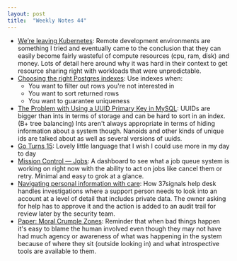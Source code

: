 ```yaml
---
layout: post
title:  "Weekly Notes 44"
---
```


* [We’re leaving Kubernetes](https://www.gitpod.io/blog/we-are-leaving-kubernetes): Remote development environments are something I tried and eventually came to the conclusion that they can easily become fairly wasteful of compute resources (cpu, ram, disk) and money. Lots of detail here around why it was hard in their context to get resource sharing right with workloads that were unpredictable.
* [Choosing the right Postgres indexes](https://incident.io/blog/choosing-the-right-postgres-indexes): Use indexes when:
  * You want to filter out rows you're not interested in
  * You want to sort returned rows
  * You want to guarantee uniqueness
* [The Problem with Using a UUID Primary Key in MySQL](https://planetscale.com/blog/the-problem-with-using-a-uuid-primary-key-in-mysql): UUIDs are bigger than ints in terms of storage and can be hard to sort in an index. (B+ tree balancing) Ints aren't always appropriate in terms of hiding information about a system though. Nanoids and other kinds of unique ids are talked about as well as several versions of uuids.
* [Go Turns 15](https://go.dev/blog/15years): Lovely little language that I wish I could use more in my day to day
* [Mission Control — Jobs](https://dev.37signals.com/mission-control-jobs/): A dashboard to see what a job queue system is working on right now with the ability to act on jobs like cancel them or retry. Minimal and easy to grok at a glance.
* [Navigating personal information with care](https://dev.37signals.com/navigating-personal-information-with-care/): How 37signals help desk handles investigations where a support person needs to look into an account at a level of detail that includes private data. The owner asking for help has to approve it and the action is added to an audit trail for review later by the security team.
* [Paper: Moral Crumple Zones](https://ferd.ca/notes/paper-moral-crumple-zones.html): Reminder that when bad things happen it's easy to blame the human involved even though they may not have had much agency or awareness of what was happening in the system because of where they sit (outside looking in) and what introspective tools are available to them.